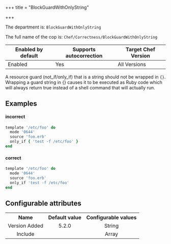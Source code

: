 +++
title = "BlockGuardWithOnlyString"

+++

<!-- This content is automatically generated. See https://github.com/chef/chef-web-docs/blob/main/generated/README.md -->

The department is: `BlockGuardWithOnlyString`

The full name of the cop is: `Chef/Correctness/BlockGuardWithOnlyString`

| Enabled by default | Supports autocorrection | Target Chef Version |
| --- | --- | --- |
| Enabled | Yes | All Versions |

A resource guard (not_if/only_if) that is a string should not be wrapped in `{}`. Wrapping a guard string in {} causes it to be executed as Ruby code which will always return true instead of a shell command that will actually run.

## Examples


#### incorrect

```ruby
template '/etc/foo' do
  mode '0644'
  source 'foo.erb'
  only_if { 'test -f /etc/foo' }
end
```

#### correct

```ruby
template '/etc/foo' do
  mode '0644'
  source 'foo.erb'
  only_if 'test -f /etc/foo'
end
```

## Configurable attributes

<table>
<tbody><tr>
<th>Name</th>
<th>Default value</th>
<th>Configurable values</th>
</tr>
<tr>
<td style="text-align:center">Version Added</td>
<td style="text-align:center">5.2.0</td>
<td style="text-align:center">String</td>
</tr>
<tr><td style="text-align:center">Include</td>
<td style="text-align:center"><ul>
</ul>
</td>
<td style="text-align:center">Array</td>
</tr></tbody></table>
